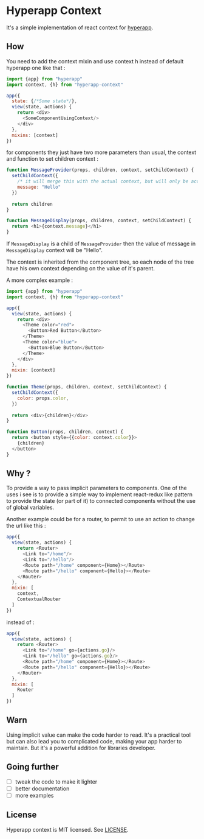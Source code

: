 # Hyperapp Context

It's a simple implementation of react context for [hyperapp](https://github.com/hyperapp/hyperapp).

## How

You need to add the context mixin and use context h instead of default hyperapp one like that :
```js
import {app} from "hyperapp"
import context, {h} from "hyperapp-context"

app({
  state: {/*Some state*/},
  view(state, actions) {
    return <div>
      <SomeComponentUsingContext/>
    </div>
  },
  mixins: [context]
})
```

for components they just have two more parameters than usual, the context and function to set children context :
```js
function MessageProvider(props, children, context, setChildContext) {
  setChildContext({
    /* it will merge this with the actual context, but will only be accessible to its children */
    message: "Hello"
  })
  
  return children
}

function MessageDisplay(props, children, context, setChildContext) {
  return <h1>{context.message}</h1>
}
```

If `MessageDisplay` is a child of `MessageProvider` then the value of message in `MessageDisplay` context will be "Hello".

The context is inherited from the component tree, so each node of the tree have his own context depending on the value of it's parent.

A more complex example :

```js
import {app} from "hyperapp"
import context, {h} from "hyperapp-context"

app({
  view(state, actions) {
    return <div>
      <Theme color="red">
        <Button>Red Button</Button>
      </Theme>
      <Theme color="blue">
        <Button>Blue Button</Button>
      </Theme>
    </div>
  },
  mixin: [context]
})

function Theme(props, children, context, setChildContext) {
  setChildContext({
    color: props.color,
  })
  
  return <div>{children}</div>
}

function Button(props, children, context) {
  return <button style={{color: context.color}}>
    {children}
  </button>
}
```

## Why ?

To provide a way to pass implicit parameters to components.
One of the uses i see is to provide a simple way to implement react-redux like pattern to provide the state (or part of it) to connected components without the use of global variables.

Another example could be for a router, to permit to use an action to change the url like this :
```js
app({
  view(state, actions) {
    return <Router>
      <Link to="/home"/>
      <Link to="/hello"/>
      <Route path="/home" component={Home}></Route>
      <Route path="/hello" component={Hello}></Route>
    </Router>
  },
  mixin: [
    context,
    ContextualRouter
  ]
})
```

instead of :
```js
app({
  view(state, actions) {
    return <Router>
      <Link to="/home" go={actions.go}/>
      <Link to="/hello" go={actions.go}/>
      <Route path="/home" component={Home}></Route>
      <Route path="/hello" component={Hello}></Route>
    </Router>
  },
  mixin: [
    Router
  ]
})
```

## Warn

Using implicit value can make the code harder to read. 
It's a practical tool but can also lead you to complicated code, making your app harder to maintain.
But it's a powerful addition for libraries developer.

## Going further

- [ ] tweak the code to make it lighter
- [ ] better documentation
- [ ] more examples

## License

Hyperapp context is MIT licensed. See [LICENSE](LICENSE.md).
